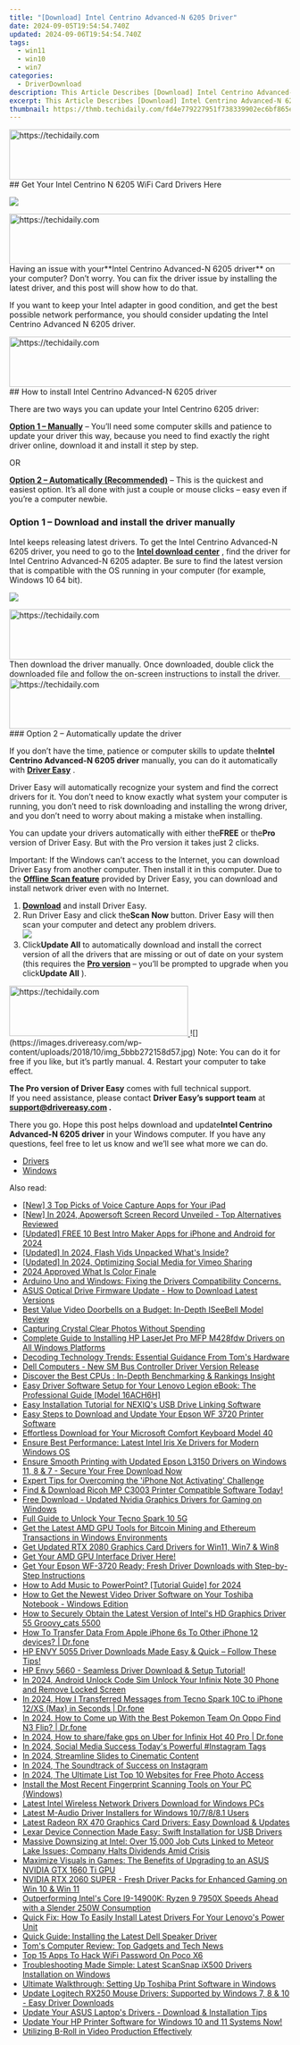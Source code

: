 ```yaml
---
title: "[Download] Intel Centrino Advanced-N 6205 Driver"
date: 2024-09-05T19:54:54.740Z
updated: 2024-09-06T19:54:54.740Z
tags:
  - win11
  - win10
  - win7
categories:
  - DriverDownload
description: This Article Describes [Download] Intel Centrino Advanced-N 6205 Driver
excerpt: This Article Describes [Download] Intel Centrino Advanced-N 6205 Driver
thumbnail: https://thmb.techidaily.com/fd4e779227951f738339902ec6bf865ee57c2e0e824658f017eeb7cc4b43fd88.jpg
---
```


<!-- affiliate ads begin -->
<a href="https://appsumo.8odi.net/c/5597632/2132162/7443" target="_top" id="2132162">
  <img src="//a.impactradius-go.com/display-ad/7443-2132162" border="0" alt="https://techidaily.com" width="728" height="90"/>
</a>
<img height="0" width="0" src="https://appsumo.8odi.net/i/5597632/2132162/7443" style="position:absolute;visibility:hidden;" border="0" />
<!-- affiliate ads end -->
## Get Your Intel Centrino N 6205 WiFi Card Drivers Here

![](https://images.drivereasy.com/wp-content/uploads/2018/10/img_5bbb234b9f877.png)

<!-- affiliate ads begin -->
<a href="https://unicoeye.pxf.io/c/5597632/2134497/18498" target="_top" id="2134497">
  <img src="//a.impactradius-go.com/display-ad/18498-2134497" border="0" alt="https://techidaily.com" width="728" height="90"/>
</a>
<img height="0" width="0" src="https://unicoeye.pxf.io/i/5597632/2134497/18498" style="position:absolute;visibility:hidden;" border="0" />
<!-- affiliate ads end -->
 Having an issue with your**Intel Centrino Advanced-N 6205 driver** on your computer? Don’t worry. You can fix the driver issue by installing the latest driver, and this post will show how to do that.

 If you want to keep your Intel adapter in good condition, and get the best possible network performance, you should consider updating the Intel Centrino Advanced N 6205 driver.

<!-- affiliate ads begin -->
<a href="https://bluettiit.sjv.io/c/5597632/2114265/17093" target="_top" id="2114265">
  <img src="//a.impactradius-go.com/display-ad/17093-2114265" border="0" alt="https://techidaily.com" width="728" height="90"/>
</a>
<img height="0" width="0" src="https://bluettiit.sjv.io/i/5597632/2114265/17093" style="position:absolute;visibility:hidden;" border="0" />
<!-- affiliate ads end -->
## How to install Intel Centrino Advanced-N 6205 driver

There are two ways you can update your Intel Centrino 6205 driver:

[**Option 1 – Manually**](https://tools.techidaily.com/drivereasy/download/) – You’ll need some computer skills and patience to update your driver this way, because you need to find exactly the right driver online, download it and install it step by step.

OR

**[Option 2 – Automatically (Recommended)](https://www.drivereasy.com/knowledge/intel-centrino-advanced-n-6205-driver-issues-in-windows-solved/#M2)**  – This is the quickest and easiest option. It’s all done with just a couple or mouse clicks – easy even if you’re a computer newbie.

### Option 1 – Download and install the driver manually

 Intel keeps releasing latest drivers. To get the Intel Centrino Advanced-N 6205 driver, you need to go to the **[Intel download center](https://downloadcenter.intel.com/)**  , find the driver for Intel Centrino Advanced-N 6205 adapter. Be sure to find the latest version that is compatible with the OS running in your computer (for example, Windows 10 64 bit).

![](https://images.drivereasy.com/wp-content/uploads/2018/10/img_5bbb2462338e2.jpg)

<!-- affiliate ads begin -->
<a href="https://ephamedtechinc.pxf.io/c/5597632/2137222/26400" target="_top" id="2137222">
  <img src="//a.impactradius-go.com/display-ad/26400-2137222" border="0" alt="https://techidaily.com" width="728" height="90"/>
</a>
<img height="0" width="0" src="https://ephamedtechinc.pxf.io/i/5597632/2137222/26400" style="position:absolute;visibility:hidden;" border="0" />
<!-- affiliate ads end -->
 Then download the driver manually. Once downloaded, double click the downloaded file and follow the on-screen instructions to install the driver.

<!-- affiliate ads begin -->
<a href="https://zebaoaffiliateprogram.pxf.io/c/5597632/2137973/21526" target="_top" id="2137973">
  <img src="//a.impactradius-go.com/display-ad/21526-2137973" border="0" alt="https://techidaily.com" width="728" height="90"/>
</a>
<img height="0" width="0" src="https://zebaoaffiliateprogram.pxf.io/i/5597632/2137973/21526" style="position:absolute;visibility:hidden;" border="0" />
<!-- affiliate ads end -->
### Option 2 – Automatically update the driver

 If you don’t have the time, patience or computer skills to update the**Intel Centrino Advanced-N 6205 driver** manually, you can do it automatically with **[Driver Easy](https://tools.techidaily.com/drivereasy/download/)**  .

 Driver Easy will automatically recognize your system and find the correct drivers for it. You don’t need to know exactly what system your computer is running, you don’t need to risk downloading and installing the wrong driver, and you don’t need to worry about making a mistake when installing.

 You can update your drivers automatically with either the**FREE** or the**Pro** version of Driver Easy. But with the Pro version it takes just 2 clicks.

 Important: If the Windows can’t access to the Internet, you can download Driver Easy from another computer. Then install it in this computer. Due to the **[Offline Scan feature](https://tools.techidaily.com/drivereasy/download/)**  provided by Driver Easy, you can download and install network driver even with no Internet.

1. [**Download**](https://tools.techidaily.com/drivereasy/download/) and install Driver Easy.
2. Run Driver Easy and click the**Scan Now** button. Driver Easy will then scan your computer and detect any problem drivers.  
![](https://images.drivereasy.com/wp-content/uploads/2018/10/img_5bbb254687bf9.jpg)
3. Click**Update All** to automatically download and install the correct version of all the drivers that are missing or out of date on your system (this requires the **[Pro version](https://tools.techidaily.com/drivereasy/download/)**  – you’ll be prompted to upgrade when you click**Update All** ).  
<!-- affiliate ads begin -->
<a href="https://aligracehair.sjv.io/c/5597632/2135357/19272" target="_top" id="2135357">
  <img src="//a.impactradius-go.com/display-ad/19272-2135357" border="0" alt="https://techidaily.com" width="320" height="90"/>
</a>
<img height="0" width="0" src="https://aligracehair.sjv.io/i/5597632/2135357/19272" style="position:absolute;visibility:hidden;" border="0" />
<!-- affiliate ads end -->
![](https://images.drivereasy.com/wp-content/uploads/2018/10/img_5bbb272158d57.jpg)  
 Note: You can do it for free if you like, but it’s partly manual.
4. Restart your computer to take effect.

**The Pro version of Driver Easy** comes with full technical support.  
 If you need assistance, please contact **Driver Easy’s support team** at **[support@drivereasy.com](https://tools.techidaily.com/drivereasy/download/) .**

 There you go. Hope this post helps download and update**Intel Centrino Advanced-N 6205 driver** in your Windows computer. If you have any questions, feel free to let us know and we’ll see what more we can do.

* [Drivers](https://tools.techidaily.com/drivereasy/download/)
* [Windows](https://tools.techidaily.com/drivereasy/download/)

<ins class="adsbygoogle"
     style="display:block"
     data-ad-format="autorelaxed"
     data-ad-client="ca-pub-7571918770474297"
     data-ad-slot="1223367746"></ins>



<ins class="adsbygoogle"
     style="display:block"
     data-ad-client="ca-pub-7571918770474297"
     data-ad-slot="8358498916"
     data-ad-format="auto"
     data-full-width-responsive="true"></ins>

<span class="atpl-alsoreadstyle">Also read:</span>
<div><ul>
<li><a href="https://video-capture.techidaily.com/new-3-top-picks-of-voice-capture-apps-for-your-ipad/"><u>[New] 3 Top Picks of Voice Capture Apps for Your iPad</u></a></li>
<li><a href="https://remote-screen-capture.techidaily.com/new-in-2024-apowersoft-screen-record-unveiled-top-alternatives-reviewed/"><u>[New] In 2024, Apowersoft Screen Record Unveiled - Top Alternatives Reviewed</u></a></li>
<li><a href="https://eaxpv-info.techidaily.com/updated-free-10-best-intro-maker-apps-for-iphone-and-android-for-2024/"><u>[Updated] FREE 10 Best Intro Maker Apps for iPhone and Android for 2024</u></a></li>
<li><a href="https://eaxpv-info.techidaily.com/updated-in-2024-flash-vids-unpacked-whats-inside/"><u>[Updated] In 2024, Flash Vids Unpacked  What's Inside?</u></a></li>
<li><a href="https://vimeo-videos.techidaily.com/updated-in-2024-optimizing-social-media-for-vimeo-sharing/"><u>[Updated] In 2024, Optimizing Social Media for Vimeo Sharing</u></a></li>
<li><a href="https://ai-video-editing.techidaily.com/2024-approved-what-is-color-finale/"><u>2024 Approved What Is Color Finale</u></a></li>
<li><a href="https://hardware-updates.techidaily.com/1722972861662-arduino-uno-and-windows-fixing-the-drivers-compatibility-concerns/"><u>Arduino Uno and Windows: Fixing the Drivers Compatibility Concerns.</u></a></li>
<li><a href="https://hardware-updates.techidaily.com/asus-optical-drive-firmware-update-how-to-download-latest-versions/"><u>ASUS Optical Drive Firmware Update - How to Download Latest Versions</u></a></li>
<li><a href="https://buynow-info.techidaily.com/best-value-video-doorbells-on-a-budget-in-depth-iseebell-model-review/"><u>Best Value Video Doorbells on a Budget: In-Depth ISeeBell Model Review</u></a></li>
<li><a href="https://fox-cloud.techidaily.com/capturing-crystal-clear-photos-without-spending/"><u>Capturing Crystal Clear Photos Without Spending</u></a></li>
<li><a href="https://hardware-updates.techidaily.com/complete-guide-to-installing-hp-laserjet-pro-mfp-m428fdw-drivers-on-all-windows-platforms/"><u>Complete Guide to Installing HP LaserJet Pro MFP M428fdw Drivers on All Windows Platforms</u></a></li>
<li><a href="https://hardware-updates.techidaily.com/decoding-technology-trends-essential-guidance-from-toms-hardware/"><u>Decoding Technology Trends: Essential Guidance From Tom's Hardware</u></a></li>
<li><a href="https://hardware-updates.techidaily.com/dell-computers-new-sm-bus-controller-driver-version-release/"><u>Dell Computers - New SM Bus Controller Driver Version Release</u></a></li>
<li><a href="https://hardware-updates.techidaily.com/discover-the-best-cpus-in-depth-benchmarking-and-rankings-insight/"><u>Discover the Best CPUs : In-Depth Benchmarking & Rankings Insight</u></a></li>
<li><a href="https://hardware-updates.techidaily.com/easy-driver-software-setup-for-your-lenovo-legion-ebook-the-professional-guide-model-16ach6h/"><u>Easy Driver Software Setup for Your Lenovo Legion eBook: The Professional Guide [Model 16ACH6H]</u></a></li>
<li><a href="https://hardware-updates.techidaily.com/easy-installation-tutorial-for-nexiqs-usb-drive-linking-software/"><u>Easy Installation Tutorial for NEXIQ's USB Drive Linking Software</u></a></li>
<li><a href="https://hardware-updates.techidaily.com/easy-steps-to-download-and-update-your-epson-wf-3720-printer-software/"><u>Easy Steps to Download and Update Your Epson WF 3720 Printer Software</u></a></li>
<li><a href="https://hardware-updates.techidaily.com/effortless-download-for-your-microsoft-comfort-keyboard-model-40/"><u>Effortless Download for Your Microsoft Comfort Keyboard Model 40</u></a></li>
<li><a href="https://hardware-updates.techidaily.com/ensure-best-performance-latest-intel-iris-xe-drivers-for-modern-windows-os/"><u>Ensure Best Performance: Latest Intel Iris Xe Drivers for Modern Windows OS</u></a></li>
<li><a href="https://hardware-updates.techidaily.com/ensure-smooth-printing-with-updated-epson-l3150-drivers-on-windows-11-8-and-7-secure-your-free-download-now/"><u>Ensure Smooth Printing with Updated Epson L3150 Drivers on Windows 11, 8 & 7 - Secure Your Free Download Now</u></a></li>
<li><a href="https://discover-best.techidaily.com/expert-tips-for-overcoming-the-iphone-not-activating-challenge/"><u>Expert Tips for Overcoming the 'iPhone Not Activating' Challenge</u></a></li>
<li><a href="https://hardware-updates.techidaily.com/find-and-download-ricoh-mp-c3003-printer-compatible-software-today/"><u>Find & Download Ricoh MP C3003 Printer Compatible Software Today!</u></a></li>
<li><a href="https://hardware-updates.techidaily.com/free-download-updated-nvidia-graphics-drivers-for-gaming-on-windows/"><u>Free Download - Updated Nvidia Graphics Drivers for Gaming on Windows</u></a></li>
<li><a href="https://unlock-android.techidaily.com/full-guide-to-unlock-your-tecno-spark-10-5g-by-drfone-android/"><u>Full Guide to Unlock Your Tecno Spark 10 5G</u></a></li>
<li><a href="https://hardware-updates.techidaily.com/get-the-latest-amd-gpu-tools-for-bitcoin-mining-and-ethereum-transactions-in-windows-environments/"><u>Get the Latest AMD GPU Tools for Bitcoin Mining and Ethereum Transactions in Windows Environments</u></a></li>
<li><a href="https://hardware-updates.techidaily.com/get-updated-rtx-2080-graphics-card-drivers-for-win11-win7-and-win8/"><u>Get Updated RTX 2080 Graphics Card Drivers for Win11, Win7 & Win8</u></a></li>
<li><a href="https://hardware-updates.techidaily.com/get-your-amd-gpu-interface-driver-here/"><u>Get Your AMD GPU Interface Driver Here!</u></a></li>
<li><a href="https://hardware-updates.techidaily.com/get-your-epson-wf-3720-ready-fresh-driver-downloads-with-step-by-step-instructions/"><u>Get Your Epson WF-3720 Ready: Fresh Driver Downloads with Step-by-Step Instructions</u></a></li>
<li><a href="https://some-knowledge.techidaily.com/how-to-add-music-to-powerpoint-tutorial-guide-for-2024/"><u>How to Add Music to PowerPoint? [Tutorial Guide] for 2024</u></a></li>
<li><a href="https://hardware-updates.techidaily.com/how-to-get-the-newest-video-driver-software-on-your-toshiba-notebook-windows-edition/"><u>How to Get the Newest Video Driver Software on Your Toshiba Notebook - Windows Edition</u></a></li>
<li><a href="https://hardware-updates.techidaily.com/how-to-securely-obtain-the-latest-version-of-intels-hd-graphics-driver-55-groovycats-5500/"><u>How to Securely Obtain the Latest Version of Intel's HD Graphics Driver 55 Groovy_cats 5500</u></a></li>
<li><a href="https://techidaily.com/how-to-transfer-data-from-apple-iphone-6s-to-other-iphone-12-devices-drfone-by-drfone-transfer-data-from-ios-transfer-data-from-ios/"><u>How To Transfer Data From Apple iPhone 6s To Other iPhone 12 devices? | Dr.fone</u></a></li>
<li><a href="https://hardware-updates.techidaily.com/1722977066451-hp-envy-5055-driver-downloads-made-easy-and-quick-follow-these-tips/"><u>HP ENVY 5055 Driver Downloads Made Easy & Quick – Follow These Tips!</u></a></li>
<li><a href="https://hardware-updates.techidaily.com/1722965632695-hp-envy-5660-seamless-driver-download-and-setup-tutorial/"><u>HP Envy 5660 - Seamless Driver Download & Setup Tutorial!</u></a></li>
<li><a href="https://sim-unlock.techidaily.com/in-2024-android-unlock-code-sim-unlock-your-infinix-note-30-phone-and-remove-locked-screen-by-drfone-android/"><u>In 2024, Android Unlock Code Sim Unlock Your Infinix Note 30 Phone and Remove Locked Screen</u></a></li>
<li><a href="https://android-transfer.techidaily.com/in-2024-how-i-transferred-messages-from-tecno-spark-10c-to-iphone-12xs-max-in-seconds-drfone-by-drfone-transfer-from-android-transfer-from-android/"><u>In 2024, How I Transferred Messages from Tecno Spark 10C to iPhone 12/XS (Max) in Seconds | Dr.fone</u></a></li>
<li><a href="https://android-pokemon-go.techidaily.com/in-2024-how-to-come-up-with-the-best-pokemon-team-on-oppo-find-n3-flip-drfone-by-drfone-virtual-android/"><u>In 2024, How to Come up With the Best Pokemon Team On Oppo Find N3 Flip? | Dr.fone</u></a></li>
<li><a href="https://review-topics.techidaily.com/in-2024-how-to-sharefake-gps-on-uber-for-infinix-hot-40-pro-drfone-by-drfone-virtual-android/"><u>In 2024, How to share/fake gps on Uber for Infinix Hot 40 Pro | Dr.fone</u></a></li>
<li><a href="https://instagram-video-files.techidaily.com/in-2024-social-media-success-todays-powerful-instagram-tags/"><u>In 2024, Social Media Success  Today's Powerful #Instagram Tags</u></a></li>
<li><a href="https://screen-mirroring-recording.techidaily.com/in-2024-streamline-slides-to-cinematic-content/"><u>In 2024, Streamline Slides to Cinematic Content</u></a></li>
<li><a href="https://instagram-videos.techidaily.com/in-2024-the-soundtrack-of-success-on-instagram/"><u>In 2024, The Soundtrack of Success on Instagram</u></a></li>
<li><a href="https://some-skills.techidaily.com/in-2024-the-ultimate-list-top-10-websites-for-free-photo-access/"><u>In 2024, The Ultimate List  Top 10 Websites for Free Photo Access</u></a></li>
<li><a href="https://hardware-updates.techidaily.com/install-the-most-recent-fingerprint-scanning-tools-on-your-pc-windows/"><u>Install the Most Recent Fingerprint Scanning Tools on Your PC (Windows)</u></a></li>
<li><a href="https://hardware-updates.techidaily.com/latest-intel-wireless-network-drivers-download-for-windows-pcs/"><u>Latest Intel Wireless Network Drivers Download for Windows PCs</u></a></li>
<li><a href="https://hardware-updates.techidaily.com/latest-m-audio-driver-installers-for-windows-107881-users/"><u>Latest M-Audio Driver Installers for Windows 10/7/8/8.1 Users</u></a></li>
<li><a href="https://hardware-updates.techidaily.com/latest-radeon-rx-470-graphics-card-drivers-easy-download-and-updates/"><u>Latest Radeon RX 470 Graphics Card Drivers: Easy Download & Updates</u></a></li>
<li><a href="https://hardware-updates.techidaily.com/lexar-device-connection-made-easy-swift-installation-for-usb-drivers/"><u>Lexar Device Connection Made Easy: Swift Installation for USB Drivers</u></a></li>
<li><a href="https://hardware-updates.techidaily.com/massive-downsizing-at-intel-over-15000-job-cuts-linked-to-meteor-lake-issues-company-halts-dividends-amid-crisis/"><u>Massive Downsizing at Intel: Over 15,000 Job Cuts Linked to Meteor Lake Issues; Company Halts Dividends Amid Crisis</u></a></li>
<li><a href="https://hardware-updates.techidaily.com/maximize-visuals-in-games-the-benefits-of-upgrading-to-an-asus-nvidia-gtx-1660-ti-gpu/"><u>Maximize Visuals in Games: The Benefits of Upgrading to an ASUS NVIDIA GTX 1660 Ti GPU</u></a></li>
<li><a href="https://hardware-updates.techidaily.com/nvidia-rtx-2060-super-fresh-driver-packs-for-enhanced-gaming-on-win-10-and-win-11/"><u>NVIDIA RTX 2060 SUPER - Fresh Driver Packs for Enhanced Gaming on Win 10 & Win 11</u></a></li>
<li><a href="https://hardware-updates.techidaily.com/outperforming-intels-core-i9-14900k-ryzen-9-7950x-speeds-ahead-with-a-slender-250w-consumption/"><u>Outperforming Intel's Core I9-14900K: Ryzen 9 7950X Speeds Ahead with a Slender 250W Consumption</u></a></li>
<li><a href="https://hardware-updates.techidaily.com/quick-fix-how-to-easily-install-latest-drivers-for-your-lenovos-power-unit/"><u>Quick Fix: How To Easily Install Latest Drivers For Your Lenovo's Power Unit</u></a></li>
<li><a href="https://hardware-updates.techidaily.com/quick-guide-installing-the-latest-dell-speaker-driver/"><u>Quick Guide: Installing the Latest Dell Speaker Driver</u></a></li>
<li><a href="https://hardware-updates.techidaily.com/toms-computer-review-top-gadgets-and-tech-news/"><u>Tom's Computer Review: Top Gadgets and Tech News</u></a></li>
<li><a href="https://easy-unlock-android.techidaily.com/top-15-apps-to-hack-wifi-password-on-poco-x6-by-drfone-android/"><u>Top 15 Apps To Hack WiFi Password On Poco X6</u></a></li>
<li><a href="https://hardware-updates.techidaily.com/troubleshooting-made-simple-latest-scansnap-ix500-drivers-installation-on-windows/"><u>Troubleshooting Made Simple: Latest ScanSnap iX500 Drivers Installation on Windows</u></a></li>
<li><a href="https://hardware-updates.techidaily.com/ultimate-walkthrough-setting-up-toshiba-print-software-in-windows/"><u>Ultimate Walkthrough: Setting Up Toshiba Print Software in Windows</u></a></li>
<li><a href="https://hardware-updates.techidaily.com/update-logitech-rx250-mouse-drivers-supported-by-windows-7-8-and-10-easy-driver-downloads/"><u>Update Logitech RX250 Mouse Drivers: Supported by Windows 7, 8 & 10 - Easy Driver Downloads</u></a></li>
<li><a href="https://hardware-updates.techidaily.com/update-your-asus-laptops-drivers-download-and-installation-tips/"><u>Update Your ASUS Laptop's Drivers - Download & Installation Tips</u></a></li>
<li><a href="https://hardware-updates.techidaily.com/update-your-hp-printer-software-for-windows-10-and-11-systems-now/"><u>Update Your HP Printer Software for Windows 10 and 11 Systems Now!</u></a></li>
<li><a href="https://vp-tips.techidaily.com/utilizing-b-roll-in-video-production-effectively/"><u>Utilizing B-Roll in Video Production Effectively</u></a></li>
</ul></div>
